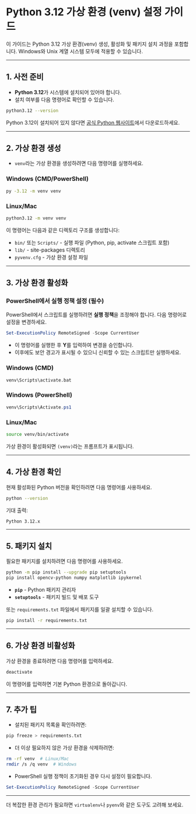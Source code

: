# Python 3.12 가상 환경 (venv) 설정 가이드

이 가이드는 Python 3.12 가상 환경(venv) 생성, 활성화 및 패키지 설치 과정을 포함합니다. Windows와 Unix 계열 시스템 모두에 적용할 수 있습니다.

---

## **1. 사전 준비**

* **Python 3.12**가 시스템에 설치되어 있어야 합니다.
* 설치 여부를 다음 명령어로 확인할 수 있습니다.

```bash
python3.12 --version
```

Python 3.12이 설치되어 있지 않다면 [공식 Python 웹사이트](https://www.python.org/downloads/release/python-3120/)에서 다운로드하세요.

---

## **2. 가상 환경 생성**

* `venv`라는 가상 환경을 생성하려면 다음 명령어를 실행하세요.

### **Windows (CMD/PowerShell)**

```bash
py -3.12 -m venv venv
```

### **Linux/Mac**

```bash
python3.12 -m venv venv
```

이 명령어는 다음과 같은 디렉토리 구조를 생성합니다:

* `bin/` 또는 `Scripts/` - 실행 파일 (Python, pip, activate 스크립트 포함)
* `lib/` - site-packages 디렉토리
* `pyvenv.cfg` - 가상 환경 설정 파일

---

## **3. 가상 환경 활성화**

### **PowerShell에서 실행 정책 설정 (필수)**

PowerShell에서 스크립트를 실행하려면 **실행 정책**을 조정해야 합니다. 다음 명령어로 설정을 변경하세요.

```powershell
Set-ExecutionPolicy RemoteSigned -Scope CurrentUser
```

* 이 명령어를 실행한 후 **Y**를 입력하여 변경을 승인합니다.
* 이후에도 보안 경고가 표시될 수 있으니 신뢰할 수 있는 스크립트만 실행하세요.

### **Windows (CMD)**

```bash
venv\Scripts\activate.bat
```

### **Windows (PowerShell)**

```powershell
venv\Scripts\Activate.ps1
```

### **Linux/Mac**

```bash
source venv/bin/activate
```

가상 환경이 활성화되면 `(venv)`라는 프롬프트가 표시됩니다.

---

## **4. 가상 환경 확인**

현재 활성화된 Python 버전을 확인하려면 다음 명령어를 사용하세요.

```bash
python --version
```

기대 출력:

```
Python 3.12.x
```

---

## **5. 패키지 설치**

필요한 패키지를 설치하려면 다음 명령어를 사용하세요.

```bash
python -m pip install --upgrade pip setuptools
pip install opencv-python numpy matplotlib ipykernel
```

* **`pip`** - Python 패키지 관리자
* **`setuptools`** - 패키지 빌드 및 배포 도구

또는 `requirements.txt` 파일에서 패키지를 일괄 설치할 수 있습니다.

```bash
pip install -r requirements.txt
```

---

## **6. 가상 환경 비활성화**

가상 환경을 종료하려면 다음 명령어를 입력하세요.

```bash
deactivate
```

이 명령어를 입력하면 기본 Python 환경으로 돌아갑니다.

---

## **7. 추가 팁**

* 설치된 패키지 목록을 확인하려면:

```bash
pip freeze > requirements.txt
```

* 더 이상 필요하지 않은 가상 환경을 삭제하려면:

```bash
rm -rf venv  # Linux/Mac
rmdir /s /q venv  # Windows
```

* PowerShell 실행 정책이 초기화된 경우 다시 설정이 필요합니다.

```powershell
Set-ExecutionPolicy RemoteSigned -Scope CurrentUser
```

---

더 복잡한 환경 관리가 필요하면 `virtualenv`나 `pyenv`와 같은 도구도 고려해 보세요.
